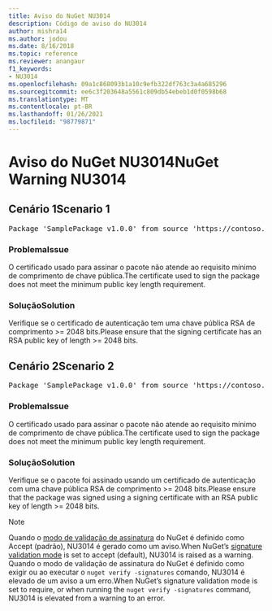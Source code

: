 ```yaml
---
title: Aviso do NuGet NU3014
description: Código de aviso do NU3014
author: mishra14
ms.author: jodou
ms.date: 8/16/2018
ms.topic: reference
ms.reviewer: anangaur
f1_keywords:
- NU3014
ms.openlocfilehash: 09a1c868093b1a10c9efb322df763c3a4a685296
ms.sourcegitcommit: ee6c3f203648a5561c809db54ebeb1d0f0598b68
ms.translationtype: MT
ms.contentlocale: pt-BR
ms.lasthandoff: 01/26/2021
ms.locfileid: "98779871"
---
```

# <a name="nuget-warning-nu3014"></a><span data-ttu-id="05393-103">Aviso do NuGet NU3014</span><span class="sxs-lookup"><span data-stu-id="05393-103">NuGet Warning NU3014</span></span>

## <a name="scenario-1"></a><span data-ttu-id="05393-104">Cenário 1</span><span class="sxs-lookup"><span data-stu-id="05393-104">Scenario 1</span></span>

<pre>Package 'SamplePackage v1.0.0' from source 'https://contoso.com/index.json': The signing certificate does not meet a minimum public key length requirement.</pre>

### <a name="issue"></a><span data-ttu-id="05393-105">Problema</span><span class="sxs-lookup"><span data-stu-id="05393-105">Issue</span></span>

<span data-ttu-id="05393-106">O certificado usado para assinar o pacote não atende ao requisito mínimo de comprimento de chave pública.</span><span class="sxs-lookup"><span data-stu-id="05393-106">The certificate used to sign the package does not meet the minimum public key length requirement.</span></span>


### <a name="solution"></a><span data-ttu-id="05393-107">Solução</span><span class="sxs-lookup"><span data-stu-id="05393-107">Solution</span></span>

<span data-ttu-id="05393-108">Verifique se o certificado de autenticação tem uma chave pública RSA de comprimento >= 2048 bits.</span><span class="sxs-lookup"><span data-stu-id="05393-108">Please ensure that the signing certificate has an RSA public key of length >= 2048 bits.</span></span>



## <a name="scenario-2"></a><span data-ttu-id="05393-109">Cenário 2</span><span class="sxs-lookup"><span data-stu-id="05393-109">Scenario 2</span></span>

<pre>Package 'SamplePackage v1.0.0' from source 'https://contoso.com/index.json': The primary signature's certificate does not meet a minimum public key length requirement.</pre>

### <a name="issue"></a><span data-ttu-id="05393-110">Problema</span><span class="sxs-lookup"><span data-stu-id="05393-110">Issue</span></span>

<span data-ttu-id="05393-111">O certificado usado para assinar o pacote não atende ao requisito mínimo de comprimento de chave pública.</span><span class="sxs-lookup"><span data-stu-id="05393-111">The certificate used to sign the package does not meet the minimum public key length requirement.</span></span>


### <a name="solution"></a><span data-ttu-id="05393-112">Solução</span><span class="sxs-lookup"><span data-stu-id="05393-112">Solution</span></span>

<span data-ttu-id="05393-113">Verifique se o pacote foi assinado usando um certificado de autenticação com uma chave pública RSA de comprimento >= 2048 bits.</span><span class="sxs-lookup"><span data-stu-id="05393-113">Please ensure that the package was signed using a signing certificate with an RSA public key of length >= 2048 bits.</span></span>


> [!Note]
> <span data-ttu-id="05393-114">Quando o [modo de validação de assinatura](../../consume-packages/installing-signed-packages.md#configure-package-signature-requirements) do NuGet é definido como Accept (padrão), NU3014 é gerado como um aviso.</span><span class="sxs-lookup"><span data-stu-id="05393-114">When NuGet’s [signature validation mode](../../consume-packages/installing-signed-packages.md#configure-package-signature-requirements) is set to accept (default), NU3014 is raised as a warning.</span></span> <span data-ttu-id="05393-115">Quando o modo de validação de assinatura do NuGet é definido como exigir ou ao executar o `nuget verify -signatures` comando, NU3014 é elevado de um aviso a um erro.</span><span class="sxs-lookup"><span data-stu-id="05393-115">When NuGet’s signature validation mode is set to require, or when running the `nuget verify -signatures` command, NU3014 is elevated from a warning to an error.</span></span> 
